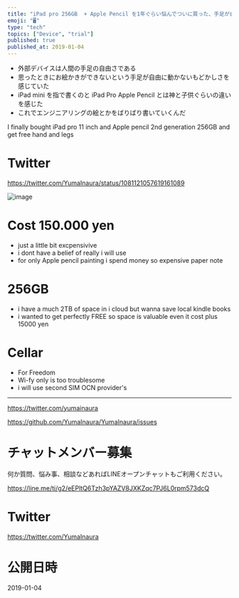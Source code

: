 ```yaml
---
title: "iPad pro 256GB  + Apple Pencil を1年ぐらい悩んでついに買った、手足が自由になるんだ"
emoji: "🖥"
type: "tech"
topics: ["Device", "trial"]
published: true
published_at: 2019-01-04
---
```


- 外部デバイスは人間の手足の自由さである
- 思ったときにお絵かきができないという手足が自由に動かないもどかしさを感じていた
- iPad mini を指で書くのと iPad Pro Apple Pencil とは神と子供ぐらいの違いを感じた
- これでエンジニアリングの絵とかをばりばり書いていくんだ

I finally bought iPad pro 11 inch and Apple pencil 2nd generation 256GB and get free hand and legs

# Twitter

https://twitter.com/YumaInaura/status/1081121057619161089

![image](https://user-images.githubusercontent.com/13635059/50681874-4d311080-1050-11e9-9574-9f4c4dc321b5.png)

# Cost 150.000 yen

- just a little bit excpensivive
- i dont have a belief of really i will use 
- for only Apple pencil painting i spend money so expensive paper note

# 256GB

- i have a much 2TB of space in i cloud but wanna save local kindle books 
- i wanted to get perfectly FREE so space is valuable even it cost plus 15000 yen

# Cellar

- For Freedom
- Wi-fy only is too troublesome
- i will use second SIM OCN provider's






---

https://twitter.com/yumainaura

https://github.com/YumaInaura/YumaInaura/issues








<!-- Update From Qiita API -->

# チャットメンバー募集


何か質問、悩み事、相談などあればLINEオープンチャットもご利用ください。

https://line.me/ti/g2/eEPltQ6Tzh3pYAZV8JXKZqc7PJ6L0rpm573dcQ





# Twitter


https://twitter.com/YumaInaura


<!-- Update From Qiita API -->



# 公開日時

2019-01-04
